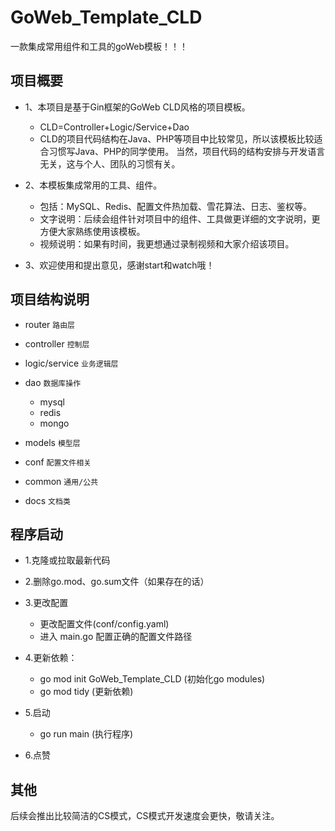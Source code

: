 # GoWeb_Template_CLD

一款集成常用组件和工具的goWeb模板！！！

## 项目概要

- 1、本项目是基于Gin框架的GoWeb CLD风格的项目模板。
  - CLD=Controller+Logic/Service+Dao
  - CLD的项目代码结构在Java、PHP等项目中比较常见，所以该模板比较适合习惯写Java、PHP的同学使用。 当然，项目代码的结构安排与开发语言无关，这与个人、团队的习惯有关。

- 2、本模板集成常用的工具、组件。
  - 包括：MySQL、Redis、配置文件热加载、雪花算法、日志、鉴权等。
  - 文字说明：后续会组件针对项目中的组件、工具做更详细的文字说明，更方便大家熟练使用该模板。
  - 视频说明：如果有时间，我更想通过录制视频和大家介绍该项目。

- 3、欢迎使用和提出意见，感谢start和watch哦！

## 项目结构说明

- router `路由层`

- controller `控制层`

- logic/service `业务逻辑层`

- dao `数据库操作`
    - mysql
    - redis
    - mongo

- models `模型层`

- conf `配置文件相关`

- common `通用/公共`

- docs `文档类`


## 程序启动
- 1.克隆或拉取最新代码
- 2.删除go.mod、go.sum文件（如果存在的话）
- 3.更改配置
  - 更改配置文件(conf/config.yaml)
  - 进入 main.go 配置正确的配置文件路径
- 4.更新依赖： 
  - go mod init GoWeb_Template_CLD (初始化go modules)
  - go mod tidy (更新依赖)
  
- 5.启动
  - go run main (执行程序)
  
- 6.点赞
  
    
## 其他
后续会推出比较简洁的CS模式，CS模式开发速度会更快，敬请关注。